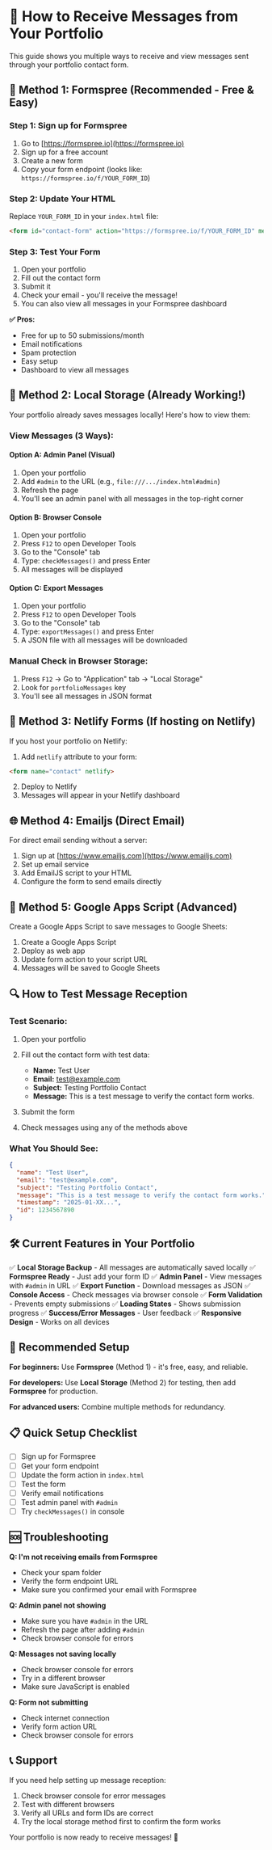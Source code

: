 # 📧 How to Receive Messages from Your Portfolio

This guide shows you multiple ways to receive and view messages sent through your portfolio contact form.

## 🚀 Method 1: Formspree (Recommended - Free & Easy)

### Step 1: Sign up for Formspree
1. Go to [https://formspree.io](https://formspree.io)
2. Sign up for a free account
3. Create a new form
4. Copy your form endpoint (looks like: `https://formspree.io/f/YOUR_FORM_ID`)

### Step 2: Update Your HTML
Replace `YOUR_FORM_ID` in your `index.html` file:

```html
<form id="contact-form" action="https://formspree.io/f/YOUR_FORM_ID" method="POST">
```

### Step 3: Test Your Form
1. Open your portfolio
2. Fill out the contact form
3. Submit it
4. Check your email - you'll receive the message!
5. You can also view all messages in your Formspree dashboard

**✅ Pros:**
- Free for up to 50 submissions/month
- Email notifications
- Spam protection
- Easy setup
- Dashboard to view all messages

## 🔧 Method 2: Local Storage (Already Working!)

Your portfolio already saves messages locally! Here's how to view them:

### View Messages (3 Ways):

#### Option A: Admin Panel (Visual)
1. Open your portfolio
2. Add `#admin` to the URL (e.g., `file:///.../index.html#admin`)
3. Refresh the page
4. You'll see an admin panel with all messages in the top-right corner

#### Option B: Browser Console
1. Open your portfolio
2. Press `F12` to open Developer Tools
3. Go to the "Console" tab
4. Type: `checkMessages()` and press Enter
5. All messages will be displayed

#### Option C: Export Messages
1. Open your portfolio
2. Press `F12` to open Developer Tools
3. Go to the "Console" tab
4. Type: `exportMessages()` and press Enter
5. A JSON file with all messages will be downloaded

### Manual Check in Browser Storage:
1. Press `F12` → Go to "Application" tab → "Local Storage"
2. Look for `portfolioMessages` key
3. You'll see all messages in JSON format

## 📧 Method 3: Netlify Forms (If hosting on Netlify)

If you host your portfolio on Netlify:

1. Add `netlify` attribute to your form:
```html
<form name="contact" netlify>
```

2. Deploy to Netlify
3. Messages will appear in your Netlify dashboard

## 🌐 Method 4: Emailjs (Direct Email)

For direct email sending without a server:

1. Sign up at [https://www.emailjs.com](https://www.emailjs.com)
2. Set up email service
3. Add EmailJS script to your HTML
4. Configure the form to send emails directly

## 📱 Method 5: Google Apps Script (Advanced)

Create a Google Apps Script to save messages to Google Sheets:

1. Create a Google Apps Script
2. Deploy as web app
3. Update form action to your script URL
4. Messages will be saved to Google Sheets

## 🔍 How to Test Message Reception

### Test Scenario:
1. Open your portfolio
2. Fill out the contact form with test data:
   - **Name:** Test User
   - **Email:** test@example.com
   - **Subject:** Testing Portfolio Contact
   - **Message:** This is a test message to verify the contact form works.

3. Submit the form
4. Check messages using any of the methods above

### What You Should See:
```json
{
  "name": "Test User",
  "email": "test@example.com",
  "subject": "Testing Portfolio Contact",
  "message": "This is a test message to verify the contact form works.",
  "timestamp": "2025-01-XX...",
  "id": 1234567890
}
```

## 🛠️ Current Features in Your Portfolio

✅ **Local Storage Backup** - All messages are automatically saved locally
✅ **Formspree Ready** - Just add your form ID
✅ **Admin Panel** - View messages with `#admin` in URL
✅ **Export Function** - Download messages as JSON
✅ **Console Access** - Check messages via browser console
✅ **Form Validation** - Prevents empty submissions
✅ **Loading States** - Shows submission progress
✅ **Success/Error Messages** - User feedback
✅ **Responsive Design** - Works on all devices

## 🎯 Recommended Setup

**For beginners:** Use **Formspree** (Method 1) - it's free, easy, and reliable.

**For developers:** Use **Local Storage** (Method 2) for testing, then add **Formspree** for production.

**For advanced users:** Combine multiple methods for redundancy.

## 📋 Quick Setup Checklist

- [ ] Sign up for Formspree
- [ ] Get your form endpoint
- [ ] Update the form action in `index.html`
- [ ] Test the form
- [ ] Verify email notifications
- [ ] Test admin panel with `#admin`
- [ ] Try `checkMessages()` in console

## 🆘 Troubleshooting

**Q: I'm not receiving emails from Formspree**
- Check your spam folder
- Verify the form endpoint URL
- Make sure you confirmed your email with Formspree

**Q: Admin panel not showing**
- Make sure you have `#admin` in the URL
- Refresh the page after adding `#admin`
- Check browser console for errors

**Q: Messages not saving locally**
- Check browser console for errors
- Try in a different browser
- Make sure JavaScript is enabled

**Q: Form not submitting**
- Check internet connection
- Verify form action URL
- Check browser console for errors

## 📞 Support

If you need help setting up message reception:
1. Check browser console for error messages
2. Test with different browsers
3. Verify all URLs and form IDs are correct
4. Try the local storage method first to confirm the form works

Your portfolio is now ready to receive messages! 🎉
